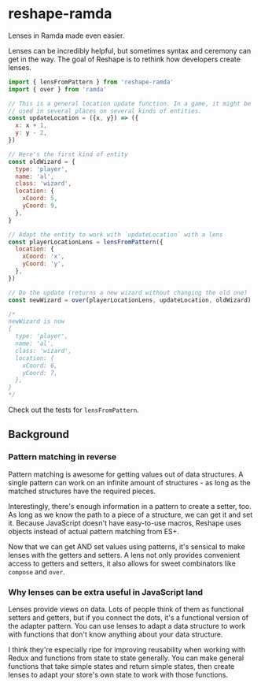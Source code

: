 # reshape-ramda
Lenses in Ramda made even easier.

Lenses can be incredibly helpful, but sometimes syntax and ceremony can get in the way. 
The goal of Reshape is to rethink how developers create lenses.

```JavaScript
import { lensFromPattern } from 'reshape-ramda'
import { over } from 'ramda'

// This is a general location update function. In a game, it might be
// used in several places on several kinds of entities.
const updateLocation = ({x, y}) => ({
  x: x + 1,
  y: y - 2,
})

// Here's the first kind of entity
const oldWizard = {
  type: 'player',
  name: 'al',
  class: 'wizard',
  location: {
    xCoord: 5,
    yCoord: 9,
  },
}

// Adapt the entity to work with `updateLocation` with a lens
const playerLocationLens = lensFromPattern({
  location: {
    xCoord: 'x',
    yCoord: 'y',
  },
})

// Do the update (returns a new wizard without changing the old one)
const newWizard = over(playerLocationLens, updateLocation, oldWizard)

/*
newWizard is now
{
  type: 'player',
  name: 'al',
  class: 'wizard',
  location: {
    xCoord: 6,
    yCoord: 7,
  },
}
*/

```

Check out the tests for `lensFromPattern`.

## Background
### Pattern matching in reverse

Pattern matching is awesome for getting values out of data structures.
A single pattern can work on an infinite amount of structures - as long as the matched structures have the required pieces.

Interestingly, there's enough information in a pattern to create a setter, too. As long as we know the path to a piece
of a structure, we can get it and set it. Because JavaScript doesn't have easy-to-use macros, Reshape uses objects 
instead of actual pattern matching from ES+.

Now that we can get AND set values using patterns, it's sensical to make lenses with the getters and setters.
A lens not only provides convenient access to getters and setters, it also allows for sweet combinators like
`compose` and `over`.

### Why lenses can be extra useful in JavaScript land

Lenses provide views on data. Lots of people think of them as functional setters and getters,
but if you connect the dots, it's a functional version of the adapter pattern. You can use lenses
to adapt a data structure to work with functions that don't know anything about your data structure.

I think they're especially ripe for improving reusability when working with 
Redux and functions from state to state generally. You can make general 
functions that take simple states and return simple states, then create lenses to adapt your 
store's own state to work with those functions.
